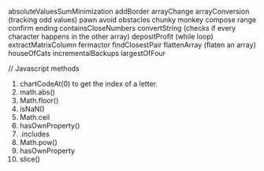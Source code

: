 absoluteValuesSumMinimization
addBorder
arrayChange
arrayConversion (tracking odd values)
pawn
avoid obstacles
chunky monkey
compose range
confirm ending
containsCloseNumbers
convertString (checks if every character happens in the other array)
depositProfit (while loop)
extractMatrixColumn
fermactor
findClosestPair
flattenArray (flaten an array)
houseOfCats
incrementalBackups
largestOfFour

// Javascript methods
1. chartCodeAt(0) to get the index of a letter.
2. math.abs()
3. Math.floor()
4. isNaN()
5. Math.ceil
6. hasOwnProperty()
7. .includes
8. Math.pow()
9. hasOwnProperty
10. slice()